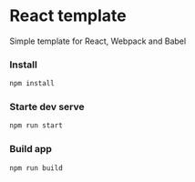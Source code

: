# React template

Simple template for React, Webpack and Babel

### Install

```bash
npm install
```

### Starte dev serve

```bash
npm run start
```

### Build app

```bash
npm run build
```